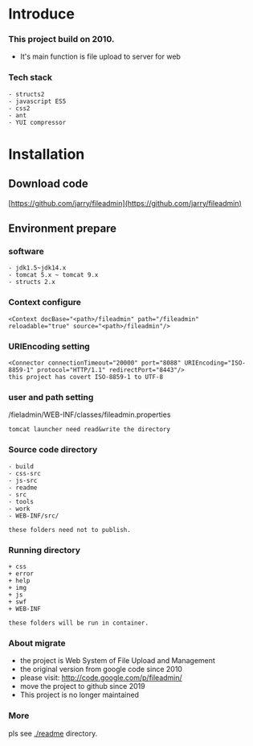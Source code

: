 # Introduce

### This project build on 2010.
- It's main function is file upload to server for web

### Tech stack
    - structs2
    - javascript ES5
    - css2
    - ant
    - YUI compressor


# Installation


## Download code

[https://github.com/jarry/fileadmin](https://github.com/jarry/fileadmin)

## Environment prepare

### software
    - jdk1.5~jdk14.x
    - tomcat 5.x ~ tomcat 9.x
    - structs 2.x

### Context configure
    <Context docBase="<path>/fileadmin" path="/fileadmin" reloadable="true" source="<path>/fileadmin"/>


### URIEncoding setting
    <Connector connectionTimeout="20000" port="8088" URIEncoding="ISO-8859-1" protocol="HTTP/1.1" redirectPort="8443"/>
    this project has covert ISO-8859-1 to UTF-8
    
### user and path setting
   /fieladmin/WEB-INF/classes/fileadmin.properties
   
    tomcat launcher need read&write the directory

### Source code directory
	- build
	- css-src
	- js-src
	- readme
	- src
	- tools
	- work
	- WEB-INF/src/

	these folders need not to publish.

### Running directory
	+ css
	+ error
	+ help
	+ img
	+ js
	+ swf
	+ WEB-INF

	these folders will be run in container.


### About migrate

- the project is Web System of  File Upload and Management
- the original version from google code since 2010
- please visit: http://code.google.com/p/fileadmin/
- move the project to github  since 2019
- This project is no longer maintained


### More
pls see [./readme](readme) directory.
